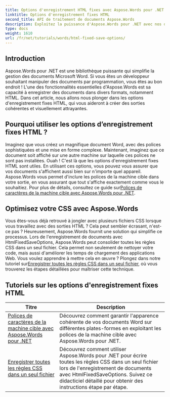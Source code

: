```yaml
---
title: Options d'enregistrement HTML fixes avec Aspose.Words pour .NET
linktitle: Options d'enregistrement fixes HTML
second_title: API de traitement de documents Aspose.Words
description: Exploitez la puissance d'Aspose.Words pour .NET avec nos didacticiels complets sur les options d'enregistrement fixes HTML. Apprenez à rationaliser votre flux de travail documentaire.
type: docs
weight: 1610
url: /fr/net/tutorials/words/html-fixed-save-options/
---
```

## Introduction

Aspose.Words pour .NET est une bibliothèque puissante qui simplifie la gestion des documents Microsoft Word. Si vous êtes un développeur souhaitant manipuler des documents par programmation, vous êtes au bon endroit ! L'une des fonctionnalités essentielles d'Aspose.Words est sa capacité à enregistrer des documents dans divers formats, notamment HTML. Dans cet article, nous allons nous plonger dans les options d'enregistrement fixes HTML, qui vous aideront à créer des sorties cohérentes et visuellement attrayantes.

## Pourquoi utiliser les options d’enregistrement fixes HTML ?

 Imaginez que vous créez un magnifique document Word, avec des polices sophistiquées et une mise en forme complexe. Maintenant, imaginez que ce document soit affiché sur une autre machine sur laquelle ces polices ne sont pas installées. Ouah ! C'est là que les options d'enregistrement fixes HTML sont utiles. En utilisant ces options, vous pouvez vous assurer que vos documents s'affichent aussi bien sur n'importe quel appareil. Aspose.Words vous permet d'inclure les polices de la machine cible dans votre sortie, en vous assurant que tout s'affiche exactement comme vous le souhaitiez. Pour plus de détails, consultez ce guide sur[Polices de caractères de la machine cible avec Aspose.Words pour .NET](./target-machine-font/).

## Optimisez votre CSS avec Aspose.Words

 Vous êtes-vous déjà retrouvé à jongler avec plusieurs fichiers CSS lorsque vous travaillez avec des sorties HTML ? Cela peut sembler écrasant, n'est-ce pas ? Heureusement, Aspose.Words fournit une solution qui simplifie ce processus. Lors de l'enregistrement de documents avec HtmlFixedSaveOptions, Aspose.Words peut consolider toutes les règles CSS dans un seul fichier. Cela permet non seulement de nettoyer votre code, mais aussi d'améliorer les temps de chargement des applications Web. Vous voulez apprendre à mettre cela en œuvre ? Plongez dans notre tutoriel sur[Enregistrer toutes les règles CSS dans un seul fichier](./save-all-css-rules-in-single-file/), où vous trouverez les étapes détaillées pour maîtriser cette technique.

 ## Tutoriels sur les options d'enregistrement fixes HTML
| Titre | Description |
| --- | --- |
| [Polices de caractères de la machine cible avec Aspose.Words pour .NET](./target-machine-font/) | Découvrez comment garantir l'apparence cohérente de vos documents Word sur différentes plates-formes en exploitant les polices de la machine cible avec Aspose.Words pour .NET. |
| [Enregistrer toutes les règles CSS dans un seul fichier](./save-all-css-rules-in-single-file/) | Découvrez comment utiliser Aspose.Words pour .NET pour écrire toutes les règles CSS dans un seul fichier lors de l'enregistrement de documents avec HtmlFixedSaveOptions. Suivez ce didacticiel détaillé pour obtenir des instructions étape par étape. |